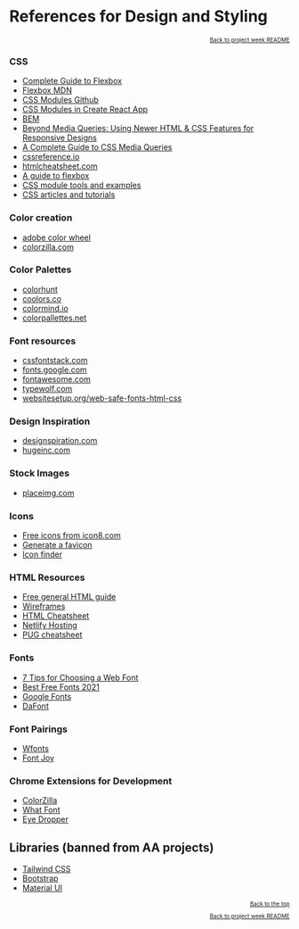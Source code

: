 # References for Design and Styling

<a name="#readme-top"></a>

<p align="right" style="font-size:10px">
  <a href="../README.md">Back to project week README</a>
</p>

### CSS

- [Complete Guide to Flexbox][flexbox-csstricks]
- [Flexbox MDN][flexbox-mdn]
- [CSS Modules Github][css-modules-github]
- [CSS Modules in Create React App][css-modules-cra]
- [BEM][bem]
- [Beyond Media Queries: Using Newer HTML & CSS Features for Responsive Designs][newer-html-css-features]
- [A Complete Guide to CSS Media Queries][complete-guide-to-media-queries]
- [cssreference.io](https://cssreference.io)
- [htmlcheatsheet.com](https://htmlcheatsheet.com/css/)
- [A guide to flexbox](https://css-tricks.com/snippets/css/a-guide-to-flexbox/)
- [CSS module tools and examples](https://purecss.io/)
- [CSS articles and tutorials](https://css-tricks.com/)

### Color creation

- [adobe color wheel](https://color.adobe.com/create/color-wheel)
- [colorzilla.com](https://www.colorzilla.com/)

### Color Palettes

- [colorhunt][colorhunt]
- [coolors.co][coolors.co]
- [colormind.io][colormind.io]
- [colorpallettes.net][colorpallettes.net]

### Font resources

- [cssfontstack.com](https://www.cssfontstack.com/)
- [fonts.google.com](https://fonts.google.com/)
- [fontawesome.com](https://fontawesome.com/)
- [typewolf.com](https://www.typewolf.com/)
- [websitesetup.org/web-safe-fonts-html-css](https://websitesetup.org/web-safe-fonts-html-css/)

### Design Inspiration

- [designspiration.com](https://www.designspiration.com/)
- [hugeinc.com](https://www.hugeinc.com/us/)

### Stock Images

- [placeimg.com](https://placeimg.com/)

### Icons

- [Free icons from icon8.com](https://icons8.com/)
- [Generate a favicon](https://favicon.io/)
- [Icon finder](https://www.iconfinder.com/)

### HTML Resources

- [Free general HTML guide](https://htmlreference.io/)
- [Wireframes](https://wireframe.cc/)
- [HTML Cheatsheet](https://htmlcheatsheet.com/)
- [Netlify Hosting](https://www.netlify.com/)
- [PUG cheatsheet](https://devhints.io/pug)

### Fonts

- [7 Tips for Choosing a Web Font][7-tips-web-font]
- [Best Free Fonts 2021][best-free-fonts-2021]
- [Google Fonts][google-fonts]
- [DaFont][dafont]

### Font Pairings

- [Wfonts][wfonts]
- [Font Joy][fontjoy]

### Chrome Extensions for Development

- [ColorZilla][colorzilla]
- [What Font][what-font]
- [Eye Dropper][eye-dropper]

## Libraries (banned from AA projects)

- [Tailwind CSS](https://tailwindcss.com/)
- [Bootstrap](https://getbootstrap.com/)
- [Material UI](https://mui.com/)

<p align="right" style="font-size:10px">
  <a href="#readme-top">Back to the top</a>
</p>
<p align="right" style="font-size:10px">
  <a href="../README.md">Back to project week README</a>
</p>

[flexbox-mdn]: https://developer.mozilla.org/en-US/docs/Web/CSS/CSS_Flexible_Box_Layout/Basic_Concepts_of_Flexbox
[flexbox-csstricks]: https://css-tricks.com/snippets/css/a-guide-to-flexbox/
[css-modules-cra]: https://create-react-app.dev/docs/adding-a-css-modules-stylesheet/
[css-modules-github]: https://github.com/css-modules/css-modules
[quill]: https://www.npmjs.com/package/quill
[draftjs]: https://draftjs.org/
[storybook]: https://storybook.js.org/
[best-free-fonts-2021]: https://www.awwwards.com/best-free-fonts.html

<!-- color pallets -->

[colorhunt]: https://colorhunt.co/
[coolors.co]: https://coolors.co/
[colormind.io]: http://colormind.io/
[colorpallettes.net]: https://colorpalettes.net/

<!-- color creator -->

[colorzilla]: https://chrome.google.com/webstore/detail/colorzilla/bhlhnicpbhignbdhedgjhgdocnmhomnp?hl=en

<!-- tools -->

[what-font]: https://chrome.google.com/webstore/detail/whatfont/jabopobgcpjmedljpbcaablpmlmfcogm?hl=en
[eye-dropper]: https://chrome.google.com/webstore/detail/eye-dropper/hmdcmlfkchdmnmnmheododdhjedfccka?hl=en

<!-- css -->

[bem]: http://getbem.com/introduction/
[newer-html-css-features]: https://css-tricks.com/beyond-media-queries-using-newer-html-css-features-for-responsive-designs/
[complete-guide-to-media-queries]: https://css-tricks.com/a-complete-guide-to-css-media-queries/

<!-- fonts -->

[google-fonts]: https://fonts.google.com/
[wfonts]: https://wfonts.com
[fontjoy]: http://fontjoy.com
[7-tips-web-font]: https://designshack.net/articles/typography/7-tips-for-choosing-the-best-web-font-for-your-design/
[dafont]: https://www.dafont.com/
